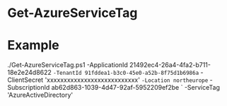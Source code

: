 # Get-AzureServiceTag
# Example
./Get-AzureServiceTag.ps1 -ApplicationId 21492ec4-26a4-4fa2-b711-18e2e24d8622 `
  -TenantId 91fddea1-b3c0-45e0-a52b-8f75d1b6986a `
  -ClientSecret 'xxxxxxxxxxxxxxxxxxxxxxxxxxx' `
  -Location northeurope `
  -SubscriptionId ab62d863-1039-4d47-92af-5952209ef2be `
  -ServiceTag 'AzureActiveDirectory'
